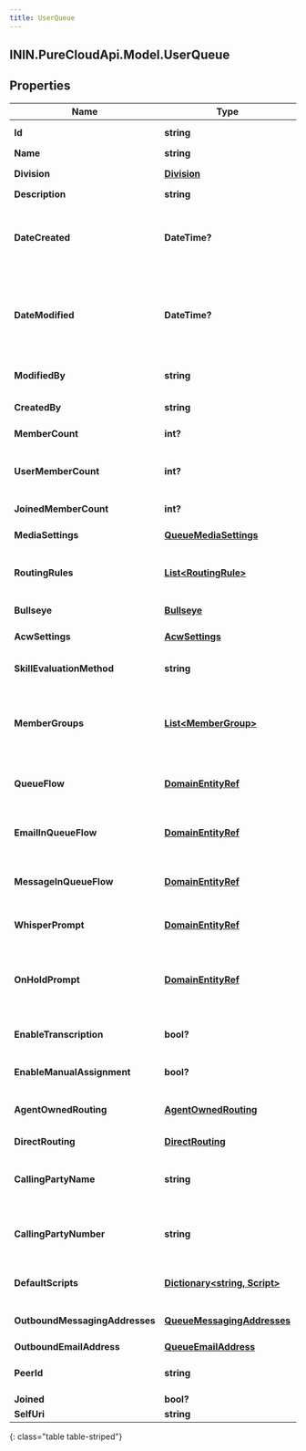 ```yaml
---
title: UserQueue
---
```

## ININ.PureCloudApi.Model.UserQueue

## Properties

|Name | Type | Description | Notes|
|------------ | ------------- | ------------- | -------------|
| **Id** | **string** | The globally unique identifier for the object. | [optional] |
| **Name** | **string** |  | [optional] |
| **Division** | [**Division**](Division.html) | The division to which this entity belongs. | [optional] |
| **Description** | **string** | The queue description. | [optional] |
| **DateCreated** | **DateTime?** | The date the queue was created. Date time is represented as an ISO-8601 string. For example: yyyy-MM-ddTHH:mm:ss[.mmm]Z | [optional] |
| **DateModified** | **DateTime?** | The date of the last modification to the queue. Date time is represented as an ISO-8601 string. For example: yyyy-MM-ddTHH:mm:ss[.mmm]Z | [optional] |
| **ModifiedBy** | **string** | The ID of the user that last modified the queue. | [optional] |
| **CreatedBy** | **string** | The ID of the user that created the queue. | [optional] |
| **MemberCount** | **int?** | The total number of members in the queue. | [optional] |
| **UserMemberCount** | **int?** | The number of user members (i.e., non-group members) in the queue. | [optional] |
| **JoinedMemberCount** | **int?** | The number of joined members in the queue. | [optional] |
| **MediaSettings** | [**QueueMediaSettings**](QueueMediaSettings.html) | The media settings for the queue. | [optional] |
| **RoutingRules** | [**List&lt;RoutingRule&gt;**](RoutingRule.html) | The routing rules for the queue, used for Preferred Agent Routing. | [optional] |
| **Bullseye** | [**Bullseye**](Bullseye.html) | The bullseye settings for the queue. | [optional] |
| **AcwSettings** | [**AcwSettings**](AcwSettings.html) | The ACW settings for the queue. | [optional] |
| **SkillEvaluationMethod** | **string** | The skill evaluation method to use when routing conversations. | [optional] |
| **MemberGroups** | [**List&lt;MemberGroup&gt;**](MemberGroup.html) | The groups of agents associated with the queue, if any.  Queue membership will update to match group membership changes. | [optional] |
| **QueueFlow** | [**DomainEntityRef**](DomainEntityRef.html) | The in-queue flow to use for call conversations waiting in queue. | [optional] |
| **EmailInQueueFlow** | [**DomainEntityRef**](DomainEntityRef.html) | The in-queue flow to use for email conversations waiting in queue. | [optional] |
| **MessageInQueueFlow** | [**DomainEntityRef**](DomainEntityRef.html) | The in-queue flow to use for message conversations waiting in queue. | [optional] |
| **WhisperPrompt** | [**DomainEntityRef**](DomainEntityRef.html) | The prompt used for whisper on the queue, if configured. | [optional] |
| **OnHoldPrompt** | [**DomainEntityRef**](DomainEntityRef.html) | The audio to be played when calls on this queue are on hold. If not configured, the default on-hold music will play. | [optional] |
| **EnableTranscription** | **bool?** | Indicates whether voice transcription is enabled for this queue. | [optional] |
| **EnableManualAssignment** | **bool?** | Indicates whether manual assignment is enabled for this queue. | [optional] |
| **AgentOwnedRouting** | [**AgentOwnedRouting**](AgentOwnedRouting.html) | The Agent Owned Routing settings for the queue | [optional] |
| **DirectRouting** | [**DirectRouting**](DirectRouting.html) | The Direct Routing settings for the queue | [optional] |
| **CallingPartyName** | **string** | The name to use for caller identification for outbound calls from this queue. | [optional] |
| **CallingPartyNumber** | **string** | The phone number to use for caller identification for outbound calls from this queue. | [optional] |
| **DefaultScripts** | [**Dictionary&lt;string, Script&gt;**](Script.html) | The default script Ids for the communication types. | [optional] |
| **OutboundMessagingAddresses** | [**QueueMessagingAddresses**](QueueMessagingAddresses.html) | The messaging addresses for the queue. | [optional] |
| **OutboundEmailAddress** | [**QueueEmailAddress**](QueueEmailAddress.html) |  | [optional] |
| **PeerId** | **string** | The ID of an associated external queue. | [optional] |
| **Joined** | **bool?** |  | [optional] |
| **SelfUri** | **string** | The URI for this object | [optional] |
{: class="table table-striped"}



